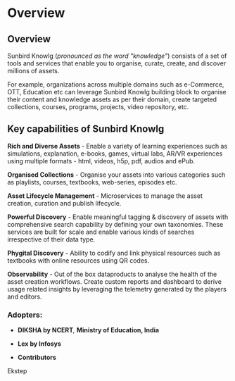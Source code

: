 # Overview

## Overview

Sunbird Knowlg (_pronounced as the word "knowledge"_) consists of a set of tools and services that enable you to organise, curate, create, and discover millions of assets.

For example, organizations across multiple domains such as e-Commerce, OTT, Education etc can leverage Sunbird Knowlg building block to organise their content and knowledge assets as per their domain, create targeted collections, courses, programs, projects, video repository, etc. &#x20;

## Key capabilities of Sunbird Knowlg

**Rich and Diverse Assets** - Enable a variety of learning experiences such as simulations, explanation, e-books, games, virtual labs, AR/VR experiences using multiple formats - html, videos, h5p, pdf, audios and ePub.

**Organised Collections** - Organise your assets into various categories such as playlists, courses, textbooks, web-series, episodes etc.

**Asset Lifecycle Management** - Microservices to manage the asset creation, curation and publish lifecycle.

**Powerful Discovery** - Enable meaningful tagging & discovery of assets with comprehensive search capability by defining your own taxonomies. These services are built for scale and enable various kinds of searches irrespective of their data type.

**Phygital Discovery** - Ability to codify and link physical resources such as textbooks with online resources using QR codes.

**Observability** - Out of the box dataproducts to analyse the health of the asset creation workflows. Create custom reports and dashboard to derive usage related insights by leveraging the telemetry generated by the players and editors.

### Adopters:

* **DIKSHA by NCERT**_,_ **Ministry of Education, India**

* **Lex by Infosys**

* **Contributors**

Ekstep
